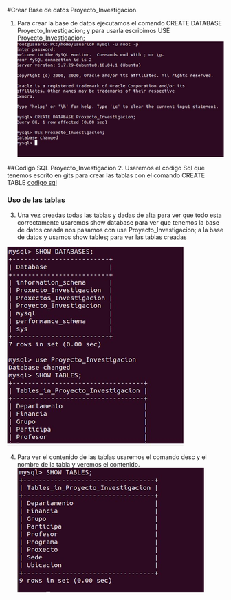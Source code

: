 #Crear Base de datos Proyecto_Investigacion.
1. Para crear la base de datos ejecutamos el comando CREATE DATABASE Proyecto_Investigacion; y para usarla escribimos USE Proyecto_Investigacion;
![captura5](imagenes/captura5.jpg)


##Codigo SQL Proyecto_Investigacion
2. Usaremos el codigo Sql que tenemos escrito en gits para crear las tablas con el comando CREATE TABLE
[codigo sql](https://gist.github.com/adrianbaldonedo/7881acc2c3a644ab221ab3013a8e3caa#file-investigacion-sql)


### Uso de las tablas
3. Una vez creadas todas las tablas y dadas de alta para ver que todo esta correctamente usaremos show database para ver que tenemos la base de datos creada nos pasamos con use Proyecto_Investigacion; a la base de datos y usamos show tables; para ver las tablas creadas

![captura6](imagenes/captura6.jpg)


4. Para ver el contenido de las tablas usaremos el comando desc y el nombre de la tabla y veremos el contenido.
![captura7](imagenes/captura7.jpg)
